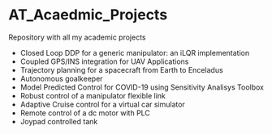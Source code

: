 # AT_Acaedmic_Projects
Repository with all my academic projects
  - Closed Loop DDP for a generic manipulator: an iLQR implementation
  - Coupled GPS/INS integration for UAV Applications
  - Trajectory planning for a spacecraft from Earth to Enceladus
  - Autonomous goalkeeper 
  - Model Predicted Control for COVID-19 using Sensitivity Analisys Toolbox
  - Robust control of a manipulator flexible link
  - Adaptive Cruise control for a virtual car simulator
  - Remote control of a dc motor with PLC
  - Joypad controlled tank
